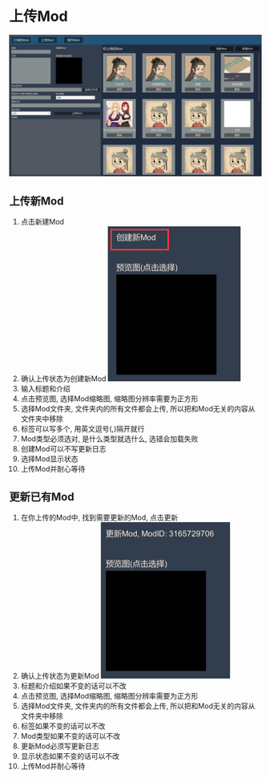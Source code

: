 # 上传Mod
![](/images/QQ截图20240226180932.png)
## 上传新Mod
   1. 点击新建Mod
   1. 确认上传状态为创建新Mod
   ![](/images/QQ截图20240227091135.png)
   1. 输入标题和介绍
   1. 点击预览图, 选择Mod缩略图, 缩略图分辨率需要为正方形
   1. 选择Mod文件夹, 文件夹内的所有文件都会上传, 所以把和Mod无关的内容从文件夹中移除
   1. 标签可以写多个, 用英文逗号(,)隔开就行
   1. Mod类型必须选对, 是什么类型就选什么, 选错会加载失败
   1. 创建Mod可以不写更新日志
   1. 选择Mod显示状态
   1. 上传Mod并耐心等待
## 更新已有Mod
   1. 在你上传的Mod中, 找到需要更新的Mod, 点击更新
   1. 确认上传状态为更新Mod
   ![](/images/QQ截图20240227092202.png)
   1. 标题和介绍如果不变的话可以不改
   1. 点击预览图, 选择Mod缩略图, 缩略图分辨率需要为正方形
   1. 选择Mod文件夹, 文件夹内的所有文件都会上传, 所以把和Mod无关的内容从文件夹中移除
   1. 标签如果不变的话可以不改
   1. Mod类型如果不变的话可以不改
   1. 更新Mod必须写更新日志
   1. 显示状态如果不变的话可以不改
   1. 上传Mod并耐心等待